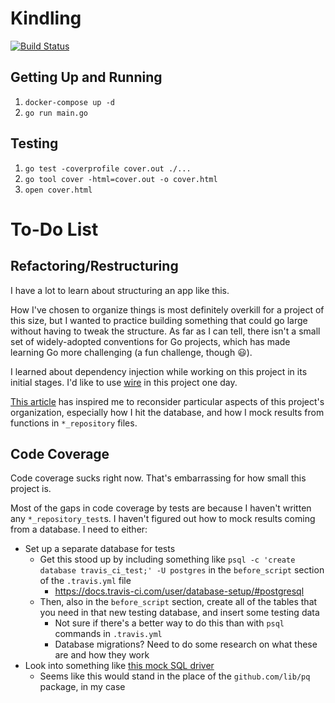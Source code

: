 # Kindling

[![Build Status](https://travis-ci.org/nchaloult/kindling.svg?branch=master)](https://travis-ci.org/nchaloult/kindling)

## Getting Up and Running

1. `docker-compose up -d`
1. `go run main.go`

## Testing

1. `go test -coverprofile cover.out ./...`
1. `go tool cover -html=cover.out -o cover.html`
1. `open cover.html`

# To-Do List

## Refactoring/Restructuring

I have a lot to learn about structuring an app like this.

How I've chosen to organize things is most definitely overkill for a project of this size, but I wanted to practice building something that could go large without having to tweak the structure. As far as I can tell, there isn't a small set of widely-adopted conventions for Go projects, which has made learning Go more challenging (a fun challenge, though 😃).

I learned about dependency injection while working on this project in its initial stages. I'd like to use [wire](https://github.com/google/wire) in this project one day.

[This article](https://medium.com/@benbjohnson/structuring-applications-in-go-3b04be4ff091) has inspired me to reconsider particular aspects of this project's organization, especially how I hit the database, and how I mock results from functions in `*_repository` files.

## Code Coverage

Code coverage sucks right now. That's embarrassing for how small this project is.

Most of the gaps in code coverage by tests are because I haven't written any `*_repository_test`s. I haven't figured out how to mock results coming from a database. I need to either:

* Set up a separate database for tests
    * Get this stood up by including something like `psql -c 'create database travis_ci_test;' -U postgres` in the `before_script` section of the `.travis.yml` file
        * https://docs.travis-ci.com/user/database-setup/#postgresql
    * Then, also in the `before_script` section, create all of the tables that you need in that new testing database, and insert some testing data
        * Not sure if there's a better way to do this than with `psql` commands in `.travis.yml`
        * Database migrations? Need to do some research on what these are and how they work
* Look into something like [this mock SQL driver](https://github.com/DATA-DOG/go-sqlmock)
    * Seems like this would stand in the place of the `github.com/lib/pq` package, in my case
